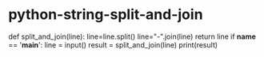 # python-string-split-and-join
def split_and_join(line):
    line=line.split()
    line="-".join(line)
    return line
if __name__ == '__main__':
    line = input()
    result = split_and_join(line)
    print(result)
